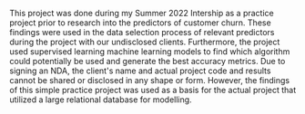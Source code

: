This project was done during my Summer 2022 Intership as a practice project prior to research into the predictors of customer churn.
These findings were used in the data selection process of relevant predictors during the project with our undisclosed clients.
Furthermore, the project used supervised learning machine learning models to find which algorithm could potentially be used and generate the best accuracy metrics.
Due to signing an NDA, the client's name and actual project code and results cannot be shared or disclosed in any shape or form.
However, the findings of this simple practice project was used as a basis for the actual project that utilized a large relational database for modelling.
